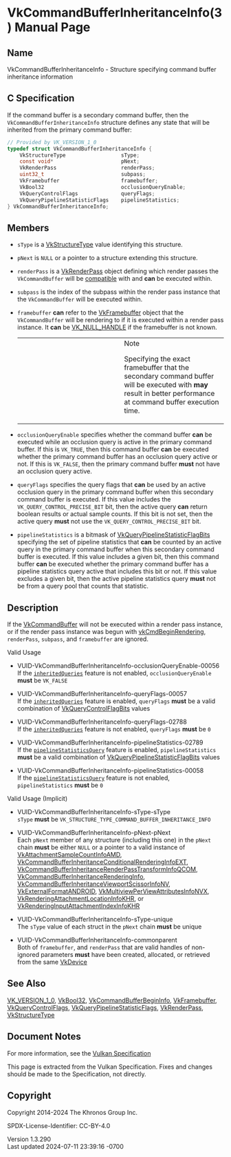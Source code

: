 # VkCommandBufferInheritanceInfo(3) Manual Page

## Name

VkCommandBufferInheritanceInfo - Structure specifying command buffer
inheritance information



## <a href="#_c_specification" class="anchor"></a>C Specification

If the command buffer is a secondary command buffer, then the
`VkCommandBufferInheritanceInfo` structure defines any state that will
be inherited from the primary command buffer:

``` c
// Provided by VK_VERSION_1_0
typedef struct VkCommandBufferInheritanceInfo {
    VkStructureType                  sType;
    const void*                      pNext;
    VkRenderPass                     renderPass;
    uint32_t                         subpass;
    VkFramebuffer                    framebuffer;
    VkBool32                         occlusionQueryEnable;
    VkQueryControlFlags              queryFlags;
    VkQueryPipelineStatisticFlags    pipelineStatistics;
} VkCommandBufferInheritanceInfo;
```

## <a href="#_members" class="anchor"></a>Members

- `sType` is a [VkStructureType](https://registry.khronos.org/vulkan/specs/1.3-extensions/man/html/VkStructureType.html) value identifying
  this structure.

- `pNext` is `NULL` or a pointer to a structure extending this
  structure.

- `renderPass` is a [VkRenderPass](https://registry.khronos.org/vulkan/specs/1.3-extensions/man/html/VkRenderPass.html) object defining
  which render passes the `VkCommandBuffer` will be <a
  href="https://registry.khronos.org/vulkan/specs/1.3-extensions/html/vkspec.html#renderpass-compatibility"
  target="_blank" rel="noopener">compatible</a> with and **can** be
  executed within.

- `subpass` is the index of the subpass within the render pass instance
  that the `VkCommandBuffer` will be executed within.

- `framebuffer` **can** refer to the [VkFramebuffer](https://registry.khronos.org/vulkan/specs/1.3-extensions/man/html/VkFramebuffer.html)
  object that the `VkCommandBuffer` will be rendering to if it is
  executed within a render pass instance. It **can** be
  [VK_NULL_HANDLE](https://registry.khronos.org/vulkan/specs/1.3-extensions/man/html/VK_NULL_HANDLE.html) if the framebuffer is not known.

  <table>
  <colgroup>
  <col style="width: 50%" />
  <col style="width: 50%" />
  </colgroup>
  <tbody>
  <tr>
  <td class="icon"><em></em></td>
  <td class="content">Note
  <p>Specifying the exact framebuffer that the secondary command buffer
  will be executed with <strong>may</strong> result in better performance
  at command buffer execution time.</p></td>
  </tr>
  </tbody>
  </table>

- `occlusionQueryEnable` specifies whether the command buffer **can** be
  executed while an occlusion query is active in the primary command
  buffer. If this is `VK_TRUE`, then this command buffer **can** be
  executed whether the primary command buffer has an occlusion query
  active or not. If this is `VK_FALSE`, then the primary command buffer
  **must** not have an occlusion query active.

- `queryFlags` specifies the query flags that **can** be used by an
  active occlusion query in the primary command buffer when this
  secondary command buffer is executed. If this value includes the
  `VK_QUERY_CONTROL_PRECISE_BIT` bit, then the active query **can**
  return boolean results or actual sample counts. If this bit is not
  set, then the active query **must** not use the
  `VK_QUERY_CONTROL_PRECISE_BIT` bit.

- `pipelineStatistics` is a bitmask of
  [VkQueryPipelineStatisticFlagBits](https://registry.khronos.org/vulkan/specs/1.3-extensions/man/html/VkQueryPipelineStatisticFlagBits.html)
  specifying the set of pipeline statistics that **can** be counted by
  an active query in the primary command buffer when this secondary
  command buffer is executed. If this value includes a given bit, then
  this command buffer **can** be executed whether the primary command
  buffer has a pipeline statistics query active that includes this bit
  or not. If this value excludes a given bit, then the active pipeline
  statistics query **must** not be from a query pool that counts that
  statistic.

## <a href="#_description" class="anchor"></a>Description

If the [VkCommandBuffer](https://registry.khronos.org/vulkan/specs/1.3-extensions/man/html/VkCommandBuffer.html) will not be executed
within a render pass instance, or if the render pass instance was begun
with [vkCmdBeginRendering](https://registry.khronos.org/vulkan/specs/1.3-extensions/man/html/vkCmdBeginRendering.html), `renderPass`,
`subpass`, and `framebuffer` are ignored.

Valid Usage

- <a
  href="#VUID-VkCommandBufferInheritanceInfo-occlusionQueryEnable-00056"
  id="VUID-VkCommandBufferInheritanceInfo-occlusionQueryEnable-00056"></a>
  VUID-VkCommandBufferInheritanceInfo-occlusionQueryEnable-00056  
  If the <a
  href="https://registry.khronos.org/vulkan/specs/1.3-extensions/html/vkspec.html#features-inheritedQueries"
  target="_blank" rel="noopener"><code>inheritedQueries</code></a>
  feature is not enabled, `occlusionQueryEnable` **must** be `VK_FALSE`

- <a href="#VUID-VkCommandBufferInheritanceInfo-queryFlags-00057"
  id="VUID-VkCommandBufferInheritanceInfo-queryFlags-00057"></a>
  VUID-VkCommandBufferInheritanceInfo-queryFlags-00057  
  If the <a
  href="https://registry.khronos.org/vulkan/specs/1.3-extensions/html/vkspec.html#features-inheritedQueries"
  target="_blank" rel="noopener"><code>inheritedQueries</code></a>
  feature is enabled, `queryFlags` **must** be a valid combination of
  [VkQueryControlFlagBits](https://registry.khronos.org/vulkan/specs/1.3-extensions/man/html/VkQueryControlFlagBits.html) values

- <a href="#VUID-VkCommandBufferInheritanceInfo-queryFlags-02788"
  id="VUID-VkCommandBufferInheritanceInfo-queryFlags-02788"></a>
  VUID-VkCommandBufferInheritanceInfo-queryFlags-02788  
  If the <a
  href="https://registry.khronos.org/vulkan/specs/1.3-extensions/html/vkspec.html#features-inheritedQueries"
  target="_blank" rel="noopener"><code>inheritedQueries</code></a>
  feature is not enabled, `queryFlags` **must** be `0`

- <a href="#VUID-VkCommandBufferInheritanceInfo-pipelineStatistics-02789"
  id="VUID-VkCommandBufferInheritanceInfo-pipelineStatistics-02789"></a>
  VUID-VkCommandBufferInheritanceInfo-pipelineStatistics-02789  
  If the <a
  href="https://registry.khronos.org/vulkan/specs/1.3-extensions/html/vkspec.html#features-pipelineStatisticsQuery"
  target="_blank" rel="noopener"><code>pipelineStatisticsQuery</code></a>
  feature is enabled, `pipelineStatistics` **must** be a valid
  combination of
  [VkQueryPipelineStatisticFlagBits](https://registry.khronos.org/vulkan/specs/1.3-extensions/man/html/VkQueryPipelineStatisticFlagBits.html)
  values

- <a href="#VUID-VkCommandBufferInheritanceInfo-pipelineStatistics-00058"
  id="VUID-VkCommandBufferInheritanceInfo-pipelineStatistics-00058"></a>
  VUID-VkCommandBufferInheritanceInfo-pipelineStatistics-00058  
  If the <a
  href="https://registry.khronos.org/vulkan/specs/1.3-extensions/html/vkspec.html#features-pipelineStatisticsQuery"
  target="_blank" rel="noopener"><code>pipelineStatisticsQuery</code></a>
  feature is not enabled, `pipelineStatistics` **must** be `0`

Valid Usage (Implicit)

- <a href="#VUID-VkCommandBufferInheritanceInfo-sType-sType"
  id="VUID-VkCommandBufferInheritanceInfo-sType-sType"></a>
  VUID-VkCommandBufferInheritanceInfo-sType-sType  
  `sType` **must** be
  `VK_STRUCTURE_TYPE_COMMAND_BUFFER_INHERITANCE_INFO`

- <a href="#VUID-VkCommandBufferInheritanceInfo-pNext-pNext"
  id="VUID-VkCommandBufferInheritanceInfo-pNext-pNext"></a>
  VUID-VkCommandBufferInheritanceInfo-pNext-pNext  
  Each `pNext` member of any structure (including this one) in the
  `pNext` chain **must** be either `NULL` or a pointer to a valid
  instance of
  [VkAttachmentSampleCountInfoAMD](https://registry.khronos.org/vulkan/specs/1.3-extensions/man/html/VkAttachmentSampleCountInfoAMD.html),
  [VkCommandBufferInheritanceConditionalRenderingInfoEXT](https://registry.khronos.org/vulkan/specs/1.3-extensions/man/html/VkCommandBufferInheritanceConditionalRenderingInfoEXT.html),
  [VkCommandBufferInheritanceRenderPassTransformInfoQCOM](https://registry.khronos.org/vulkan/specs/1.3-extensions/man/html/VkCommandBufferInheritanceRenderPassTransformInfoQCOM.html),
  [VkCommandBufferInheritanceRenderingInfo](https://registry.khronos.org/vulkan/specs/1.3-extensions/man/html/VkCommandBufferInheritanceRenderingInfo.html),
  [VkCommandBufferInheritanceViewportScissorInfoNV](https://registry.khronos.org/vulkan/specs/1.3-extensions/man/html/VkCommandBufferInheritanceViewportScissorInfoNV.html),
  [VkExternalFormatANDROID](https://registry.khronos.org/vulkan/specs/1.3-extensions/man/html/VkExternalFormatANDROID.html),
  [VkMultiviewPerViewAttributesInfoNVX](https://registry.khronos.org/vulkan/specs/1.3-extensions/man/html/VkMultiviewPerViewAttributesInfoNVX.html),
  [VkRenderingAttachmentLocationInfoKHR](https://registry.khronos.org/vulkan/specs/1.3-extensions/man/html/VkRenderingAttachmentLocationInfoKHR.html),
  or
  [VkRenderingInputAttachmentIndexInfoKHR](https://registry.khronos.org/vulkan/specs/1.3-extensions/man/html/VkRenderingInputAttachmentIndexInfoKHR.html)

- <a href="#VUID-VkCommandBufferInheritanceInfo-sType-unique"
  id="VUID-VkCommandBufferInheritanceInfo-sType-unique"></a>
  VUID-VkCommandBufferInheritanceInfo-sType-unique  
  The `sType` value of each struct in the `pNext` chain **must** be
  unique

- <a href="#VUID-VkCommandBufferInheritanceInfo-commonparent"
  id="VUID-VkCommandBufferInheritanceInfo-commonparent"></a>
  VUID-VkCommandBufferInheritanceInfo-commonparent  
  Both of `framebuffer`, and `renderPass` that are valid handles of
  non-ignored parameters **must** have been created, allocated, or
  retrieved from the same [VkDevice](https://registry.khronos.org/vulkan/specs/1.3-extensions/man/html/VkDevice.html)

## <a href="#_see_also" class="anchor"></a>See Also

[VK_VERSION_1_0](https://registry.khronos.org/vulkan/specs/1.3-extensions/man/html/VK_VERSION_1_0.html), [VkBool32](https://registry.khronos.org/vulkan/specs/1.3-extensions/man/html/VkBool32.html),
[VkCommandBufferBeginInfo](https://registry.khronos.org/vulkan/specs/1.3-extensions/man/html/VkCommandBufferBeginInfo.html),
[VkFramebuffer](https://registry.khronos.org/vulkan/specs/1.3-extensions/man/html/VkFramebuffer.html),
[VkQueryControlFlags](https://registry.khronos.org/vulkan/specs/1.3-extensions/man/html/VkQueryControlFlags.html),
[VkQueryPipelineStatisticFlags](https://registry.khronos.org/vulkan/specs/1.3-extensions/man/html/VkQueryPipelineStatisticFlags.html),
[VkRenderPass](https://registry.khronos.org/vulkan/specs/1.3-extensions/man/html/VkRenderPass.html),
[VkStructureType](https://registry.khronos.org/vulkan/specs/1.3-extensions/man/html/VkStructureType.html)

## <a href="#_document_notes" class="anchor"></a>Document Notes

For more information, see the <a
href="https://registry.khronos.org/vulkan/specs/1.3-extensions/html/vkspec.html#VkCommandBufferInheritanceInfo"
target="_blank" rel="noopener">Vulkan Specification</a>

This page is extracted from the Vulkan Specification. Fixes and changes
should be made to the Specification, not directly.

## <a href="#_copyright" class="anchor"></a>Copyright

Copyright 2014-2024 The Khronos Group Inc.

SPDX-License-Identifier: CC-BY-4.0

Version 1.3.290  
Last updated 2024-07-11 23:39:16 -0700
